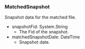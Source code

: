 ### MatchedSnapshot
Snapshot data for the matched file.

- snapshotFid: System.String
  - The Fid of the snapshot.
- matchedSnapshotDate: DateTime
  - Snapshot date.
